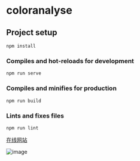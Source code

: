 # coloranalyse

## Project setup
```
npm install
```

### Compiles and hot-reloads for development
```
npm run serve
```

### Compiles and minifies for production
```
npm run build
```

### Lints and fixes files
```
npm run lint
```
[在线网站](https://lzr1264823628.github.io/Color_HSV_Analysis/)

![image](https://user-images.githubusercontent.com/50105984/114271827-f9d77500-9a45-11eb-8dd5-0d39bcdce0cd.png)

